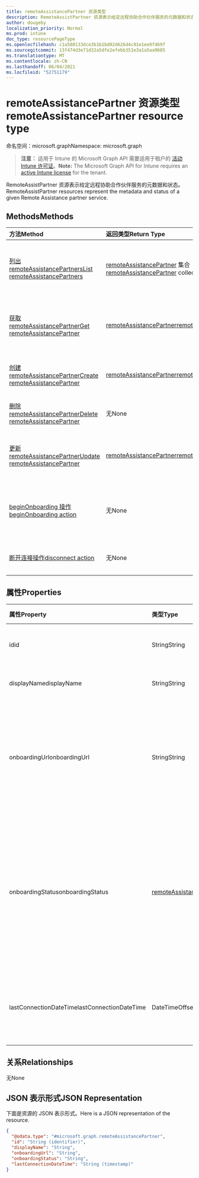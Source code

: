 ```yaml
---
title: remoteAssistancePartner 资源类型
description: RemoteAssistPartner 资源表示给定远程协助合作伙伴服务的元数据和状态。
author: dougeby
localization_priority: Normal
ms.prod: intune
doc_type: resourcePageType
ms.openlocfilehash: c1a580133dce3b1b1bd02d626d4c91e1ee9f469f
ms.sourcegitcommit: 13f474d3e71d32a5dfe2efebb351e3a1a5aa9685
ms.translationtype: MT
ms.contentlocale: zh-CN
ms.lasthandoff: 06/04/2021
ms.locfileid: "52751179"
---
```

# <a name="remoteassistancepartner-resource-type"></a><span data-ttu-id="536be-103">remoteAssistancePartner 资源类型</span><span class="sxs-lookup"><span data-stu-id="536be-103">remoteAssistancePartner resource type</span></span>

<span data-ttu-id="536be-104">命名空间：microsoft.graph</span><span class="sxs-lookup"><span data-stu-id="536be-104">Namespace: microsoft.graph</span></span>

> <span data-ttu-id="536be-105">**注意：** 适用于 Intune 的 Microsoft Graph API 需要适用于租户的 [活动 Intune 许可证](https://go.microsoft.com/fwlink/?linkid=839381)。</span><span class="sxs-lookup"><span data-stu-id="536be-105">**Note:** The Microsoft Graph API for Intune requires an [active Intune license](https://go.microsoft.com/fwlink/?linkid=839381) for the tenant.</span></span>

<span data-ttu-id="536be-106">RemoteAssistPartner 资源表示给定远程协助合作伙伴服务的元数据和状态。</span><span class="sxs-lookup"><span data-stu-id="536be-106">RemoteAssistPartner resources represent the metadata and status of a given Remote Assistance partner service.</span></span>

## <a name="methods"></a><span data-ttu-id="536be-107">Methods</span><span class="sxs-lookup"><span data-stu-id="536be-107">Methods</span></span>
|<span data-ttu-id="536be-108">方法</span><span class="sxs-lookup"><span data-stu-id="536be-108">Method</span></span>|<span data-ttu-id="536be-109">返回类型</span><span class="sxs-lookup"><span data-stu-id="536be-109">Return Type</span></span>|<span data-ttu-id="536be-110">Description</span><span class="sxs-lookup"><span data-stu-id="536be-110">Description</span></span>|
|:---|:---|:---|
|[<span data-ttu-id="536be-111">列出 remoteAssistancePartners</span><span class="sxs-lookup"><span data-stu-id="536be-111">List remoteAssistancePartners</span></span>](../api/intune-remoteassistance-remoteassistancepartner-list.md)|<span data-ttu-id="536be-112">[remoteAssistancePartner](../resources/intune-remoteassistance-remoteassistancepartner.md) 集合</span><span class="sxs-lookup"><span data-stu-id="536be-112">[remoteAssistancePartner](../resources/intune-remoteassistance-remoteassistancepartner.md) collection</span></span>|<span data-ttu-id="536be-113">列出 [remoteAssistancePartner](../resources/intune-remoteassistance-remoteassistancepartner.md) 对象的属性和关系。</span><span class="sxs-lookup"><span data-stu-id="536be-113">List properties and relationships of the [remoteAssistancePartner](../resources/intune-remoteassistance-remoteassistancepartner.md) objects.</span></span>|
|[<span data-ttu-id="536be-114">获取 remoteAssistancePartner</span><span class="sxs-lookup"><span data-stu-id="536be-114">Get remoteAssistancePartner</span></span>](../api/intune-remoteassistance-remoteassistancepartner-get.md)|[<span data-ttu-id="536be-115">remoteAssistancePartner</span><span class="sxs-lookup"><span data-stu-id="536be-115">remoteAssistancePartner</span></span>](../resources/intune-remoteassistance-remoteassistancepartner.md)|<span data-ttu-id="536be-116">读取 [remoteAssistancePartner](../resources/intune-remoteassistance-remoteassistancepartner.md) 对象的属性和关系。</span><span class="sxs-lookup"><span data-stu-id="536be-116">Read properties and relationships of the [remoteAssistancePartner](../resources/intune-remoteassistance-remoteassistancepartner.md) object.</span></span>|
|[<span data-ttu-id="536be-117">创建 remoteAssistancePartner</span><span class="sxs-lookup"><span data-stu-id="536be-117">Create remoteAssistancePartner</span></span>](../api/intune-remoteassistance-remoteassistancepartner-create.md)|[<span data-ttu-id="536be-118">remoteAssistancePartner</span><span class="sxs-lookup"><span data-stu-id="536be-118">remoteAssistancePartner</span></span>](../resources/intune-remoteassistance-remoteassistancepartner.md)|<span data-ttu-id="536be-119">创建新的 [remoteAssistancePartner](../resources/intune-remoteassistance-remoteassistancepartner.md) 对象。</span><span class="sxs-lookup"><span data-stu-id="536be-119">Create a new [remoteAssistancePartner](../resources/intune-remoteassistance-remoteassistancepartner.md) object.</span></span>|
|[<span data-ttu-id="536be-120">删除 remoteAssistancePartner</span><span class="sxs-lookup"><span data-stu-id="536be-120">Delete remoteAssistancePartner</span></span>](../api/intune-remoteassistance-remoteassistancepartner-delete.md)|<span data-ttu-id="536be-121">无</span><span class="sxs-lookup"><span data-stu-id="536be-121">None</span></span>|<span data-ttu-id="536be-122">删除 [remoteAssistancePartner](../resources/intune-remoteassistance-remoteassistancepartner.md)。</span><span class="sxs-lookup"><span data-stu-id="536be-122">Deletes a [remoteAssistancePartner](../resources/intune-remoteassistance-remoteassistancepartner.md).</span></span>|
|[<span data-ttu-id="536be-123">更新 remoteAssistancePartner</span><span class="sxs-lookup"><span data-stu-id="536be-123">Update remoteAssistancePartner</span></span>](../api/intune-remoteassistance-remoteassistancepartner-update.md)|[<span data-ttu-id="536be-124">remoteAssistancePartner</span><span class="sxs-lookup"><span data-stu-id="536be-124">remoteAssistancePartner</span></span>](../resources/intune-remoteassistance-remoteassistancepartner.md)|<span data-ttu-id="536be-125">更新 [remoteAssistancePartner](../resources/intune-remoteassistance-remoteassistancepartner.md) 对象的属性。</span><span class="sxs-lookup"><span data-stu-id="536be-125">Update the properties of a [remoteAssistancePartner](../resources/intune-remoteassistance-remoteassistancepartner.md) object.</span></span>|
|[<span data-ttu-id="536be-126">beginOnboarding 操作</span><span class="sxs-lookup"><span data-stu-id="536be-126">beginOnboarding action</span></span>](../api/intune-remoteassistance-remoteassistancepartner-beginonboarding.md)|<span data-ttu-id="536be-127">无</span><span class="sxs-lookup"><span data-stu-id="536be-127">None</span></span>|<span data-ttu-id="536be-128">开始载入的请求。</span><span class="sxs-lookup"><span data-stu-id="536be-128">A request to start onboarding.</span></span>  <span data-ttu-id="536be-129">必须与相应的 TeamViewer 帐户信息结合</span><span class="sxs-lookup"><span data-stu-id="536be-129">Must be coupled with the appropriate TeamViewer account information</span></span>|
|[<span data-ttu-id="536be-130">断开连接操作</span><span class="sxs-lookup"><span data-stu-id="536be-130">disconnect action</span></span>](../api/intune-remoteassistance-remoteassistancepartner-disconnect.md)|<span data-ttu-id="536be-131">无</span><span class="sxs-lookup"><span data-stu-id="536be-131">None</span></span>|<span data-ttu-id="536be-132">删除活动 TeamViewer 连接器的请求</span><span class="sxs-lookup"><span data-stu-id="536be-132">A request to remove the active TeamViewer connector</span></span>|

## <a name="properties"></a><span data-ttu-id="536be-133">属性</span><span class="sxs-lookup"><span data-stu-id="536be-133">Properties</span></span>
|<span data-ttu-id="536be-134">属性</span><span class="sxs-lookup"><span data-stu-id="536be-134">Property</span></span>|<span data-ttu-id="536be-135">类型</span><span class="sxs-lookup"><span data-stu-id="536be-135">Type</span></span>|<span data-ttu-id="536be-136">说明</span><span class="sxs-lookup"><span data-stu-id="536be-136">Description</span></span>|
|:---|:---|:---|
|<span data-ttu-id="536be-137">id</span><span class="sxs-lookup"><span data-stu-id="536be-137">id</span></span>|<span data-ttu-id="536be-138">String</span><span class="sxs-lookup"><span data-stu-id="536be-138">String</span></span>|<span data-ttu-id="536be-139">合作伙伴的唯一标识符。</span><span class="sxs-lookup"><span data-stu-id="536be-139">Unique identifier of the partner.</span></span>|
|<span data-ttu-id="536be-140">displayName</span><span class="sxs-lookup"><span data-stu-id="536be-140">displayName</span></span>|<span data-ttu-id="536be-141">String</span><span class="sxs-lookup"><span data-stu-id="536be-141">String</span></span>|<span data-ttu-id="536be-142">合作伙伴的显示名称。</span><span class="sxs-lookup"><span data-stu-id="536be-142">Display name of the partner.</span></span>|
|<span data-ttu-id="536be-143">onboardingUrl</span><span class="sxs-lookup"><span data-stu-id="536be-143">onboardingUrl</span></span>|<span data-ttu-id="536be-144">String</span><span class="sxs-lookup"><span data-stu-id="536be-144">String</span></span>|<span data-ttu-id="536be-145">合作伙伴的载入门户的 URL，其中管理员可以配置其远程协助服务。</span><span class="sxs-lookup"><span data-stu-id="536be-145">URL of the partner's onboarding portal, where an administrator can configure their Remote Assistance service.</span></span>|
|<span data-ttu-id="536be-146">onboardingStatus</span><span class="sxs-lookup"><span data-stu-id="536be-146">onboardingStatus</span></span>|[<span data-ttu-id="536be-147">remoteAssistanceOnboardingStatus</span><span class="sxs-lookup"><span data-stu-id="536be-147">remoteAssistanceOnboardingStatus</span></span>](../resources/intune-remoteassistance-remoteassistanceonboardingstatus.md)|<span data-ttu-id="536be-148">当前 TeamViewer 连接器状态的友好说明。</span><span class="sxs-lookup"><span data-stu-id="536be-148">A friendly description of the current TeamViewer connector status.</span></span> <span data-ttu-id="536be-149">可取值为：`notOnboarded`、`onboarding`、`onboarded`。</span><span class="sxs-lookup"><span data-stu-id="536be-149">Possible values are: `notOnboarded`, `onboarding`, `onboarded`.</span></span>|
|<span data-ttu-id="536be-150">lastConnectionDateTime</span><span class="sxs-lookup"><span data-stu-id="536be-150">lastConnectionDateTime</span></span>|<span data-ttu-id="536be-151">DateTimeOffset</span><span class="sxs-lookup"><span data-stu-id="536be-151">DateTimeOffset</span></span>|<span data-ttu-id="536be-152">TEM 合作伙伴发送到 Intune 的上一个请求的时间戳。</span><span class="sxs-lookup"><span data-stu-id="536be-152">Timestamp of the last request sent to Intune by the TEM partner.</span></span>|

## <a name="relationships"></a><span data-ttu-id="536be-153">关系</span><span class="sxs-lookup"><span data-stu-id="536be-153">Relationships</span></span>
<span data-ttu-id="536be-154">无</span><span class="sxs-lookup"><span data-stu-id="536be-154">None</span></span>

## <a name="json-representation"></a><span data-ttu-id="536be-155">JSON 表示形式</span><span class="sxs-lookup"><span data-stu-id="536be-155">JSON Representation</span></span>
<span data-ttu-id="536be-156">下面是资源的 JSON 表示形式。</span><span class="sxs-lookup"><span data-stu-id="536be-156">Here is a JSON representation of the resource.</span></span>
<!-- {
  "blockType": "resource",
  "keyProperty": "id",
  "@odata.type": "microsoft.graph.remoteAssistancePartner"
}
-->
``` json
{
  "@odata.type": "#microsoft.graph.remoteAssistancePartner",
  "id": "String (identifier)",
  "displayName": "String",
  "onboardingUrl": "String",
  "onboardingStatus": "String",
  "lastConnectionDateTime": "String (timestamp)"
}
```





